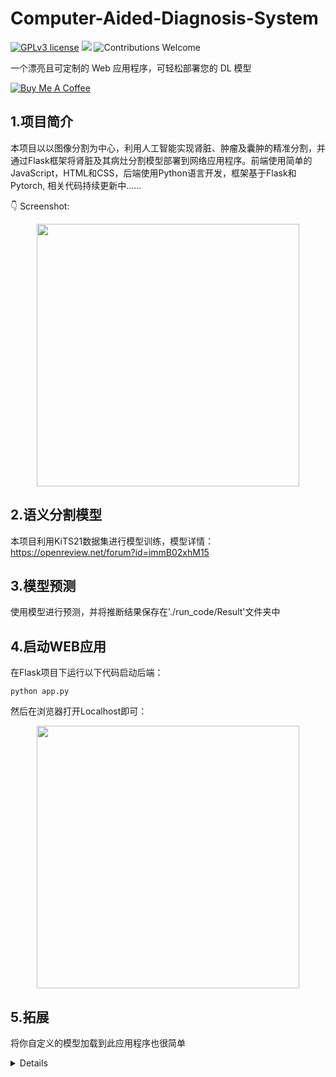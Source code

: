 # Computer-Aided-Diagnosis-System

[![GPLv3 license](https://img.shields.io/badge/License-GPLv3-blue.svg)](http://perso.crans.org/besson/LICENSE.html)
[![](https://img.shields.io/badge/python-3.5%2B-green.svg)]()
![Contributions Welcome](https://img.shields.io/badge/contributions-welcome-brightgreen.svg?style=flat)

一个漂亮且可定制的 Web 应用程序，可轻松部署您的 DL 模型 

<a href="https://www.buymeacoffee.com/fing" target="_blank"><img src="https://www.buymeacoffee.com/assets/img/custom_images/yellow_img.png" alt="Buy Me A Coffee"></a>

## 1.项目简介
本项目以以图像分割为中心，利用人工智能实现肾脏、肿瘤及囊肿的精准分割，并通过Flask框架将肾脏及其病灶分割模型部署到网络应用程序。前端使用简单的JavaScript，HTML和CSS，后端使用Python语言开发，框架基于Flask和Pytorch, 相关代码持续更新中......

:point_down: Screenshot:


<p align="center">
  <img src="https://raw.githubusercontent.com/chuyi00123/Medical-Aided-Diagnosis-System/master/dfbec2cab597e4e3cefe99f10255e4b.png" height="420px" alt="">
</p>

## 2.语义分割模型
本项目利用KiTS21数据集进行模型训练，模型详情：https://openreview.net/forum?id=immB02xhM15

## 3.模型预测
使用模型进行预测，并将推断结果保存在'./run_code/Result'文件夹中

## 4.启动WEB应用
在Flask项目下运行以下代码启动后端：
```
python app.py
```
然后在浏览器打开Localhost即可：

<p align="center">
  <img src="https://raw.githubusercontent.com/chuyi00123/Medical-Aided-Diagnosis-System/master/dfbec2cab597e4e3cefe99f10255e4b.png" height="420px" alt="">
</p>

## 5.拓展
将你自定义的模型加载到此应用程序也很简单


<details>
 <summary>Details</summary>

### 使用自定义模型
将训练好的模型放入'run_code'文件夹，然后书写属于自己的推断代码

检查app.py中与模型推测有关的代码是否需要修改
  
### 界面修改
修改templates和static目录中的文件
用于UI的index.html和用于所有行为的main.js
  

